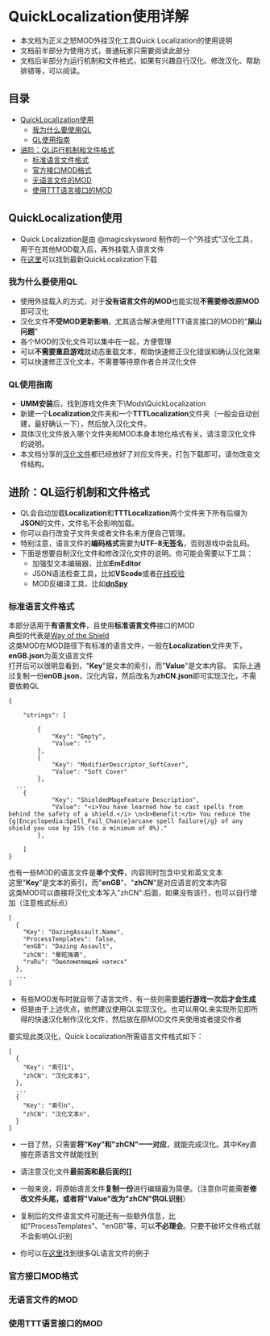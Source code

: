 # QuickLocalization使用详解

+ 本文档为正义之怒MOD外挂汉化工具Quick Localization的使用说明
+ 文档前半部分为使用方式，普通玩家只需要阅读此部分
+ 文档后半部分为运行机制和文件格式，如果有兴趣自行汉化、修改汉化、帮助排错等，可以阅读。

## 目录

- [QuickLocalization使用](#QuickLocalization使用)
  - [我为什么要使用QL](#我为什么要使用QL)
  - [QL使用指南](#QL使用指南)
- [进阶：QL运行机制和文件格式](#进阶：QL运行机制和文件格式)
  - [标准语言文件格式](#标准语言文件格式)
  - [官方接口MOD格式](#官方接口MOD格式)
  - [无语言文件的MOD](#无语言文件的MOD)
  - [使用TTT语言接口的MOD](#使用TTT语言接口的MOD)


## QuickLocalization使用
+ Quick Localization是由 @magicskysword 制作的一个“外挂式”汉化工具，用于在其他MOD载入后，再外挂载入语言文件
+ 在[这里](https://github.com/nixgnot/WOTR-CONTENTS-MODS-CN/releases)可以找到最新QuickLocalization下载
### 我为什么要使用QL
+ 使用外挂载入的方式，对于**没有语言文件的MOD**也能实现**不需要修改原MOD**即可汉化
+ 汉化文件**不受MOD更新影响**，尤其适合解决使用TTT语言接口的MOD的“**屎山问题**”
+ 各个MOD的汉化文件可以集中在一起，方便管理
+ 可以**不需要重启游戏**就动态重载文本，帮助快速修正汉化错误和确认汉化效果
+ 可以快速修正汉化文本，不需要等待原作者合并汉化文件
### QL使用指南
+ **UMM安装**后，找到游戏文件夹下\Mods\QuickLocalization
+ 新建一个**Localization**文件夹和一个**TTTLocalization**文件夹（一般会自动创建，最好确认一下），然后放入汉化文件。
+ 具体汉化文件放入哪个文件夹和MOD本身本地化格式有关。请注意汉化文件的说明。
+ 本文档分享的[汉化文件](https://github.com/nixgnot/WOTR-CONTENTS-MODS-CN/tree/main/QuickLocalization%E7%94%A8%E6%B1%89%E5%8C%96%E6%96%87%E6%9C%AC)都已经放好了对应文件夹，打包下载即可，请勿改变文件结构。

## 进阶：QL运行机制和文件格式
+ QL会自动加载**Localization**和**TTTLocalization**两个文件夹下所有后缀为**JSON**的文件，文件名不会影响加载。
+ 你可以自行改变子文件夹或者文件名来方便自己管理。
+ 特别注意，语言文件的**编码格式**需要为**UTF-8无签名**，否则游戏中会乱码。
+ 下面是想要自制汉化文件和修改汉化文件的说明。你可能会需要以下工具：
   + 加强型文本编辑器，比如**EmEditor**
   + JSON语法检查工具，比如**VScode**或者[在线校验](https://www.sojson.com/)
   + MOD反编译工具，比如[**dnSpy**](https://github.com/dnSpy/dnSpy)
### 标准语言文件格式
本部分适用于**有语言文件**，且使用**标准语言文件**接口的MOD  
典型的代表是[Way of the Shield](https://github.com/nixgnot/WOTR-CONTENTS-MODS-CN#Way-of-the-shield)  
这类MOD在MOD路径下有标准的语言文件，一般在**Localization**文件夹下，**enGB.json**为英文语言文件   
打开后可以很明显看到，"**Key**"是文本的索引，而"**Value**"是文本内容。
实际上通过复制一份**enGB.json**，汉化内容，然后改名为**zhCN.json**即可实现汉化，不需要依赖QL  
```
{

    "strings": [

		{
            "Key": "Empty", 
            "Value": ""
        },
		{
            "Key": "ModifierDescriptor_SoftCover",
            "Value": "Soft Cover"
        },
  ...
  	{
            "Key": "ShieldedMageFeature_Description", 
            "Value": "<i>You have learned how to cast spells from behind the safety of a shield.</i> \n<b>Benefit:</b> You reduce the {g|Encyclopedia:Spell_Fail_Chance}arcane spell failure{/g} of any shield you use by 15% (to a minimum of 0%)."
        },
        
	]	
}
```
也有一些MOD的语言文件是**单个文件**，内容同时包含中文和英文文本  
这里"**Key**"是文本的索引，而"**enGB**"、"**zhCN**"是对应语言的文本内容  
这类MOD可以直接将汉化文本写入"zhCN":后面，如果没有该行，也可以自行增加（注意格式标点）
```
[
  {
    "Key": "DazingAssault.Name",
    "ProcessTemplates": false,
    "enGB": "Dazing Assault",
    "zhCN": "晕眩强袭",
    "ruRu": "Ошеломляющий натиск"
  },
  ...
]
```
+ 有些MOD发布时就自带了语言文件，有一些则需要**运行游戏一次后才会生成**  
+ 但是由于上述优点，依然建议使用QL实现汉化。也可以用QL来实现所见即所得的快速汉化制作汉化文件，然后放在原MOD文件夹使用或者提交作者

要实现此类汉化，Quick Localization所需语言文件格式如下：  
```
[  
  {  
    "Key": "索引1",  
    "zhCN": "汉化文本1",  
  },  
  ...
  {  
    "Key": "索引n",  
    "zhCN": "汉化文本n",  
  }  
]  
```
+ 一目了然，只需要**将“Key”和"zhCN"一一对应**，就能完成汉化。其中Key直接在原语言文件就能找到
+ 请注意汉化文件**最前面和最后面的[]**
+ 一般来说，将原始语言文件**复制一份**进行编辑最为简便。（注意你可能需要**修改文件头尾，或者将"Value"改为"zhCN"供QL识别**）
+ 复制后的文件语言文件可能还有一些额外信息，比如"ProcessTemplates"、"enGB"等，可以**不必理会**。只要不破坏文件格式就不会影响QL识别

+ 你可以在[这里](https://github.com/nixgnot/WOTR-CONTENTS-MODS-CN/tree/main/QuickLocalization%E7%94%A8%E6%B1%89%E5%8C%96%E6%96%87%E6%9C%AC/Localization)找到很多QL语言文件的例子

### 官方接口MOD格式
### 无语言文件的MOD
### 使用TTT语言接口的MOD
